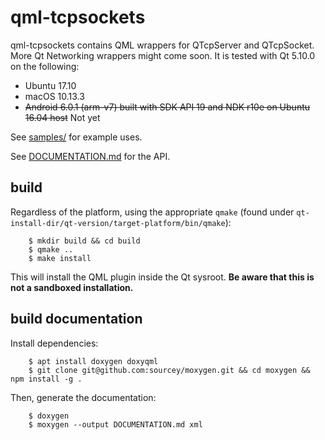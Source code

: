 qml-tcpsockets
==============

qml-tcpsockets contains QML wrappers for QTcpServer and QTcpSocket. More Qt Networking wrappers might come soon. It is
tested with Qt 5.10.0 on the following:

  - Ubuntu 17.10
  - macOS 10.13.3
  - ~~Android 6.0.1 (arm-v7) built with SDK API 19 and NDK r10e on Ubuntu 16.04 host~~ Not yet

See [samples/](samples/) for example uses.

See [DOCUMENTATION.md](DOCUMENTATION.md) for the API.

build
-----

Regardless of the platform, using the appropriate `qmake` (found under `qt-install-dir/qt-version/target-platform/bin/qmake`):

```
    $ mkdir build && cd build
    $ qmake ..
    $ make install
```

This will install the QML plugin inside the Qt sysroot. **Be aware that this is not a sandboxed installation.**

build documentation
-------------------

Install dependencies:
```
    $ apt install doxygen doxyqml
    $ git clone git@github.com:sourcey/moxygen.git && cd moxygen && npm install -g .
```

Then, generate the documentation:
```
    $ doxygen
    $ moxygen --output DOCUMENTATION.md xml
```
